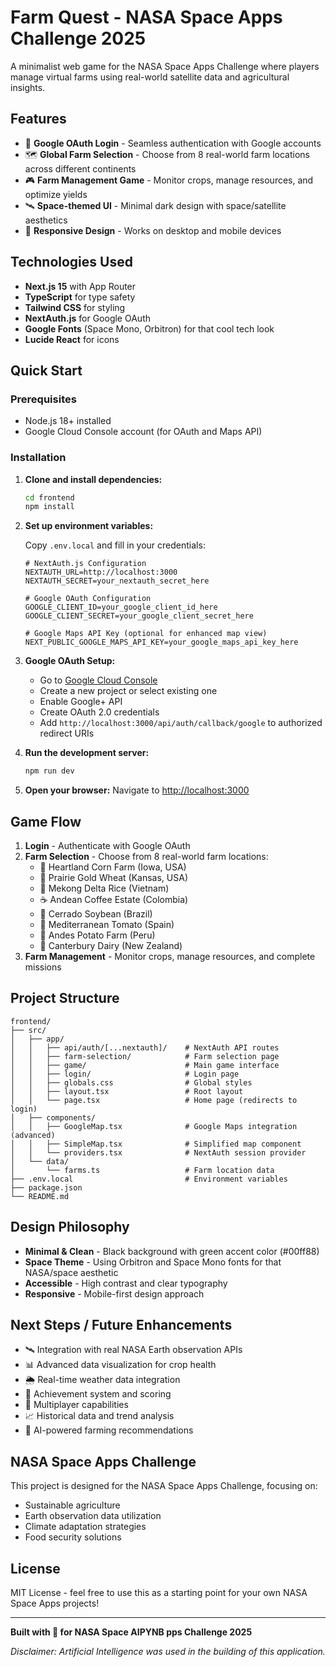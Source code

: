 # Farm Quest - NASA Space Apps Challenge 2025

A minimalist web game for the NASA Space Apps Challenge where players manage virtual farms using real-world satellite data and agricultural insights.

## Features

- 🔐 **Google OAuth Login** - Seamless authentication with Google accounts
- 🗺️ **Global Farm Selection** - Choose from 8 real-world farm locations across different continents
- 🎮 **Farm Management Game** - Monitor crops, manage resources, and optimize yields
- 🛰️ **Space-themed UI** - Minimal dark design with space/satellite aesthetics
- 📱 **Responsive Design** - Works on desktop and mobile devices

## Technologies Used

- **Next.js 15** with App Router
- **TypeScript** for type safety
- **Tailwind CSS** for styling
- **NextAuth.js** for Google OAuth
- **Google Fonts** (Space Mono, Orbitron) for that cool tech look
- **Lucide React** for icons

## Quick Start

### Prerequisites

- Node.js 18+ installed
- Google Cloud Console account (for OAuth and Maps API)

### Installation

1. **Clone and install dependencies:**
   ```bash
   cd frontend
   npm install
   ```

2. **Set up environment variables:**
   
   Copy `.env.local` and fill in your credentials:
   ```env
   # NextAuth.js Configuration
   NEXTAUTH_URL=http://localhost:3000
   NEXTAUTH_SECRET=your_nextauth_secret_here
   
   # Google OAuth Configuration
   GOOGLE_CLIENT_ID=your_google_client_id_here
   GOOGLE_CLIENT_SECRET=your_google_client_secret_here
   
   # Google Maps API Key (optional for enhanced map view)
   NEXT_PUBLIC_GOOGLE_MAPS_API_KEY=your_google_maps_api_key_here
   ```

3. **Google OAuth Setup:**
   - Go to [Google Cloud Console](https://console.cloud.google.com/)
   - Create a new project or select existing one
   - Enable Google+ API
   - Create OAuth 2.0 credentials
   - Add `http://localhost:3000/api/auth/callback/google` to authorized redirect URIs

4. **Run the development server:**
   ```bash
   npm run dev
   ```

5. **Open your browser:**
   Navigate to [http://localhost:3000](http://localhost:3000)

## Game Flow

1. **Login** - Authenticate with Google OAuth
2. **Farm Selection** - Choose from 8 real-world farm locations:
   - 🌽 Heartland Corn Farm (Iowa, USA)
   - 🌾 Prairie Gold Wheat (Kansas, USA)
   - 🍚 Mekong Delta Rice (Vietnam)
   - ☕ Andean Coffee Estate (Colombia)
   - 🫘 Cerrado Soybean (Brazil)
   - 🍅 Mediterranean Tomato (Spain)
   - 🥔 Andes Potato Farm (Peru)
   - 🥛 Canterbury Dairy (New Zealand)
3. **Farm Management** - Monitor crops, manage resources, and complete missions

## Project Structure

```
frontend/
├── src/
│   ├── app/
│   │   ├── api/auth/[...nextauth]/    # NextAuth API routes
│   │   ├── farm-selection/            # Farm selection page
│   │   ├── game/                      # Main game interface
│   │   ├── login/                     # Login page
│   │   ├── globals.css                # Global styles
│   │   ├── layout.tsx                 # Root layout
│   │   └── page.tsx                   # Home page (redirects to login)
│   ├── components/
│   │   ├── GoogleMap.tsx              # Google Maps integration (advanced)
│   │   ├── SimpleMap.tsx              # Simplified map component
│   │   └── providers.tsx              # NextAuth session provider
│   └── data/
│       └── farms.ts                   # Farm location data
├── .env.local                         # Environment variables
├── package.json
└── README.md
```

## Design Philosophy

- **Minimal & Clean** - Black background with green accent color (#00ff88)
- **Space Theme** - Using Orbitron and Space Mono fonts for that NASA/space aesthetic
- **Accessible** - High contrast and clear typography
- **Responsive** - Mobile-first design approach

## Next Steps / Future Enhancements

- 🛰️ Integration with real NASA Earth observation APIs
- 📊 Advanced data visualization for crop health
- 🌦️ Real-time weather data integration
- 🎯 Achievement system and scoring
- 👥 Multiplayer capabilities
- 📈 Historical data and trend analysis
- 🤖 AI-powered farming recommendations

## NASA Space Apps Challenge

This project is designed for the NASA Space Apps Challenge, focusing on:
- Sustainable agriculture
- Earth observation data utilization
- Climate adaptation strategies
- Food security solutions

## License

MIT License - feel free to use this as a starting point for your own NASA Space Apps projects!

---

**Built with 💚 for NASA Space AIPYNB pps Challenge 2025**

_Disclaimer: Artificial Intelligence was used in the building of this application._
